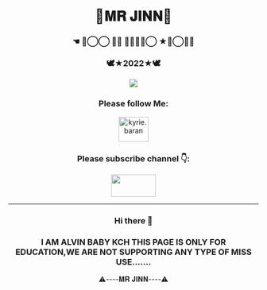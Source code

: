 <h1 align="center">👋𝐌𝐑 𝐉𝐈𝐍𝐍👋
<h3 align="center">☚ ✮⃝⃝ 𝐌𝐑 𝐉𝐈𝐍𝐍⃝ ★≛⃝🧞‍♂️</h4>
<h3 align="center">🕊️★2022★🕊️</h4> 
</p>
</p>
<div align="center">
  <img src=https://www.linkpicture.com/q/20220103_160219.png>


<h3 align="left"͢✮⃝⃝ 𝐌𝐑 𝐉𝐈𝐍𝐍⃝ ★͢:</h3>

<h3 align="center">Please follow Me:</h3>
<p align="center">
<a href="https://instagram.com/mr__alvin_07?utm_medium=copy_link" target="blank"><img align="center" src="https://cdn.jsdelivr.net/npm/simple-icons@3.0.1/icons/instagram.svg" alt="kyrie.baran" height="50" width="60" /></a>
</p>

<h3 align="center">Please subscribe channel 👇:</h4>
<p align="center">
<a href="https://youtube.com/channel/UCpo3efKm3m1XVCzecSAOgkA" target="blank"><img align="center" src="https://upload.wikimedia.org/wikipedia/commons/thumb/e/e1/Logo_of_YouTube_%282015-2017%29.svg/1200px-Logo_of_YouTube_%282015-2017%29.svg.png" height="45" width="90" /></a>
</p>

--------

### Hi there 👋

<!--
**alvinbaby/alvinbaby** is a ✨ _special_ ✨ repository because its `README.md` (this file) appears on your GitHub profile.

Here are some ideas to get you started:

- 🔭 I’m currently working on ...
- 🌱 I’m currently learning ...
- 👯 I’m looking to collaborate on ...
- 🤔 I’m looking for help with ...
- 💬 Ask me about ...
- 📫 How to reach me: ...
- 😄 Pronouns: ...
- ⚡ Fun fact: ...
-->
### I AM ALVIN BABY KCH THIS PAGE IS ONLY FOR EDUCATION,WE ARE NOT SUPPORTING ANY TYPE OF MISS USE.......



<div align="center">
⚠️----𝐌𝐑 𝐉𝐈𝐍𝐍----⚠️

